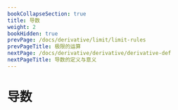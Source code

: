 ```yaml
---
bookCollapseSection: true
title: 导数
weight: 2
bookHidden: true
prevPage: /docs/derivative/limit/limit-rules
prevPageTitle: 极限的运算
nextPage: /docs/derivative/derivative/derivative-def
nextPageTitle: 导数的定义与意义
---
```


# 导数

